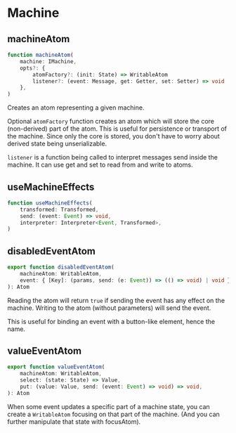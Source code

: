 ---
---

# Machine

## machineAtom

```typescript
function machineAtom(
	machine: IMachine,
	opts?: {
		atomFactory?: (init: State) => WritableAtom
		listener?: (event: Message, get: Getter, set: Setter) => void
	},
)
```

Creates an atom representing a given machine.

Optional `atomFactory` function creates an atom which will store the core (non-derived) part of the atom. This is useful for persistence or transport of the machine. Since only the core is stored, you don't have to worry about derived state being unserializable.

`listener` is a function being called to interpret messages send inside the machine. It can use get and set to read from and write to atoms.

## useMachineEffects

```typescript
function useMachineEffects(
	transformed: Transformed,
	send: (event: Event) => void,
	interpreter: Interpreter<Event, Transformed>,
)
```

## disabledEventAtom

```typescript
export function disabledEventAtom(
	machineAtom: WritableAtom,
	event: { [Key]: (params, send: (e: Event)) => (() => void) | void },
): Atom
```

Reading the atom will return `true` if sending the event has any effect on the machine. Writing to the atom (without parameters) will send the event.

This is useful for binding an event with a button-like element, hence the name.

## valueEventAtom

```typescript
export function valueEventAtom(
	machineAtom: WritableAtom,
	select: (state: State) => Value,
	put: (value: Value, send: (event: Event) => void) => void,
): Atom
```

When some event updates a specific part of a machine state, you can create a `WritableAtom` focusing on that part of the machine. (And you can further manipulate that state with focusAtom).
